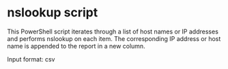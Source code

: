 # nslookup script

This PowerShell script iterates through a list of host names or IP addresses and performs nslookup on each item.
The corresponding IP address or host name is appended to the report in a new column.

Input format: csv
